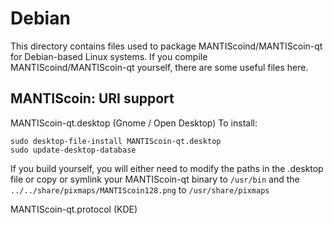 
Debian
====================
This directory contains files used to package MANTIScoind/MANTIScoin-qt
for Debian-based Linux systems. If you compile MANTIScoind/MANTIScoin-qt yourself, there are some useful files here.

## MANTIScoin: URI support ##


MANTIScoin-qt.desktop  (Gnome / Open Desktop)
To install:

	sudo desktop-file-install MANTIScoin-qt.desktop
	sudo update-desktop-database

If you build yourself, you will either need to modify the paths in
the .desktop file or copy or symlink your MANTIScoin-qt binary to `/usr/bin`
and the `../../share/pixmaps/MANTIScoin128.png` to `/usr/share/pixmaps`

MANTIScoin-qt.protocol (KDE)

